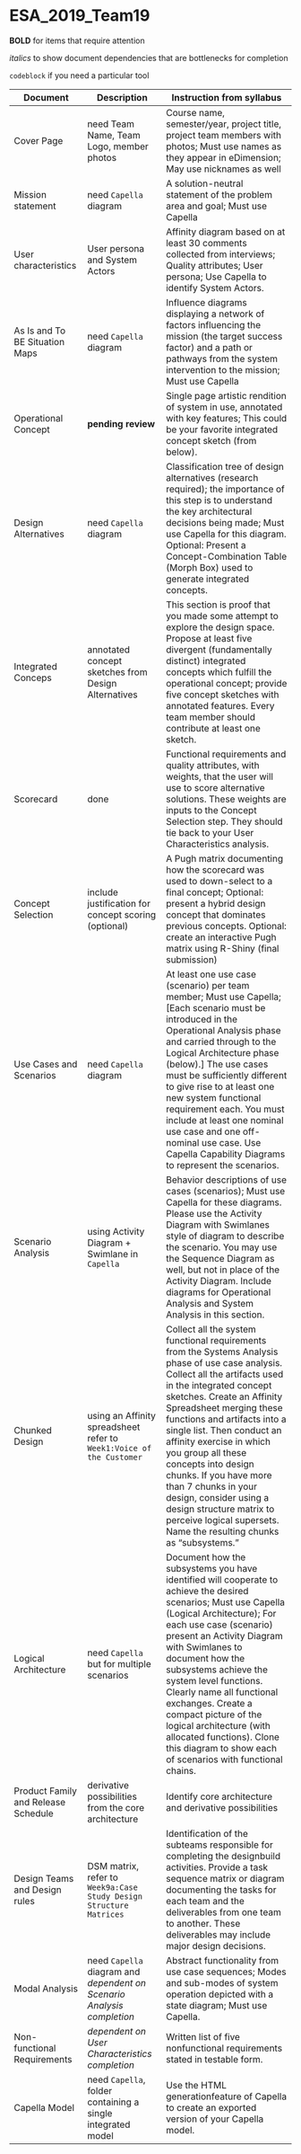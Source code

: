 # ESA_2019_Team19

**BOLD** for items that require attention

*italics* to show document dependencies that are bottlenecks for completion

`codeblock` if you need a particular tool

|Document|Description|Instruction from syllabus|
|--|--|--|
|Cover Page| need Team Name, Team Logo, member photos|Course name, semester/year, project title, project team members with photos; Must use names as they appear in eDimension; May use nicknames as well |
|Mission statement| need `Capella` diagram|A solution-neutral statement of the problem area and goal; Must use Capella|
|User characteristics| User persona and System Actors|Affinity diagram based on at least 30 comments collected from interviews; Quality attributes; User persona; Use Capella to identify System Actors.|
|As Is and To BE Situation Maps| need `Capella` diagram|Influence diagrams displaying a network of factors influencing the mission (the target success factor) and a path or pathways from the system intervention to the mission; Must use Capella |for these maps. 
|Operational Concept| **pending review**|Single page artistic rendition of system in use, annotated with key features; This could be your favorite integrated concept sketch (from below).|
|Design Alternatives| need `Capella` diagram|Classification tree of design alternatives (research required); the importance of this step is to understand the key architectural decisions being made; Must use Capella for this diagram. Optional: Present a Concept-Combination Table (Morph Box) used to generate integrated concepts.|
|Integrated Conceps| annotated concept sketches from Design Alternatives|This section is proof that you made some attempt to explore the design space. Propose at least five divergent (fundamentally distinct) integrated concepts which fulfill the operational concept; provide five concept sketches with annotated features. Every team member should contribute at least one sketch. |
|Scorecard|done|Functional requirements and quality attributes, with weights, that the user will use to score alternative solutions. These weights are inputs to the Concept Selection step. They should tie back to your User Characteristics analysis. |
|Concept Selection|include justification for concept scoring (optional)|A Pugh matrix documenting how the scorecard was used to down-select to a final concept; Optional: present a hybrid design concept that dominates previous concepts. Optional: create an interactive Pugh matrix using R-Shiny (final submission) |
|Use Cases and Scenarios| need `Capella` diagram|At least one use case (scenario) per team member; Must use Capella; [Each scenario must be introduced in the Operational Analysis phase and carried through to the Logical Architecture phase (below).] The use cases must be sufficiently different to give rise to at least one new system functional requirement each. You must include at least one nominal use case and one off-nominal use case. Use Capella Capability Diagrams to represent the scenarios.|
|Scenario Analysis| using Activity Diagram + Swimlane in `Capella`|Behavior descriptions of use cases (scenarios); Must use Capella for these diagrams. Please use the Activity Diagram with Swimlanes style of diagram to describe the scenario. You may use the Sequence Diagram as well, but not in place of the Activity Diagram. Include diagrams for Operational Analysis and System Analysis in this section. |
|Chunked Design| using an Affinity spreadsheet refer to `Week1:Voice of the Customer`|Collect all the system functional requirements from the Systems Analysis phase of use case analysis. Collect all the artifacts used in the integrated concept sketches. Create an Affinity Spreadsheet merging these functions and artifacts into a single list. Then conduct an affinity exercise in which you group all these concepts into design chunks. If you have more than 7 chunks in your design, consider using a design structure matrix to perceive logical supersets. Name the resulting chunks as “subsystems.” |
|Logical Architecture|need `Capella` but for multiple scenarios|Document how the subsystems you have identified will cooperate to achieve the desired scenarios; Must use Capella (Logical Architecture); For each use case (scenario) present an Activity Diagram with Swimlanes to document how the subsystems achieve the system level functions. Clearly name all functional exchanges. Create a compact picture of the logical architecture (with allocated functions). Clone this diagram to show each of scenarios with functional chains. |
|Product Family and Release Schedule| derivative possibilities from the core architecture|Identify core architecture and derivative possibilities|
|Design Teams and Design rules| DSM matrix, refer to `Week9a:Case Study Design Structure Matrices`|Identification of the subteams responsible for completing the designbuild activities. Provide a task sequence matrix or diagram documenting the tasks for each team and the deliverables from one team to another. These deliverables may include major design decisions. |
|Modal Analysis| need `Capella` diagram and *dependent on Scenario Analysis completion*|Abstract functionality from use case sequences; Modes and sub-modes of system operation depicted with a state diagram; Must use Capella.|
|Non-functional Requirements| *dependent on User Characteristics completion*|Written list of five nonfunctional requirements stated in testable form. |Written list of five nonfunctional requirements stated in testable form. |
|Capella Model| need `Capella`, folder containing a single integrated model|Use the HTML generationfeature of Capella to create an exported version of your Capella model. |

